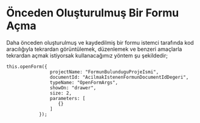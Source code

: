 # Önceden Oluşturulmuş Bir Formu Açma

Daha önceden oluşturulmuş ve kaydedilmiş bir formu istemci tarafında kod aracılığıyla tekrardan görüntülemek,
düzenlemek ve benzeri amaçlarla tekrardan açmak istiyorsak kullanacağımız yöntem şu şekildedir;

```
this.openForm({
                projectName: "FormunBulunduguProjeIsmi",
                documentId: "AcilmakIstenenFormunDocumentIdDegeri",
                typeName: "OpenFormArgs",
                showOn: "drawer",
                size: 2,
                parameters: [
                   {}
                ]
            });
```

